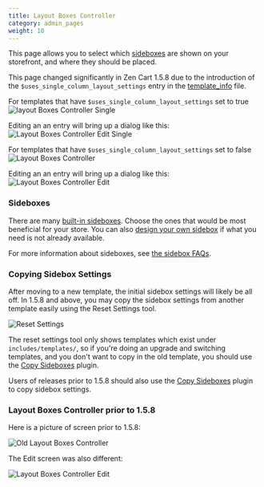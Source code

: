 ```yaml
---
title: Layout Boxes Controller
category: admin_pages
weight: 10
---
```


This page allows you to select which [sideboxes](/user/template/sideboxes/) are shown 
on your storefront, and where they should be placed.  

This page changed significantly in Zen Cart 1.5.8 due to 
the introduction of the `$uses_single_column_layout_settings` entry in the [template_info](/user/template/template_info/) file. 

For templates that have `$uses_single_column_layout_settings` set to true  
![layout Boxes Controller Single](/images/layout_boxes_controller_single.png)

Editing an an entry will bring up a dialog like this:  
![Layout Boxes Controller Edit Single](/images/layout_boxes_controller_edit_single.png)

For templates that have `$uses_single_column_layout_settings` set to false  
![Layout Boxes Controller](/images/layout_boxes_controller.png)

Editing an an entry will bring up a dialog like this:   
![Layout Boxes Controller Edit](/images/layout_boxes_controller_edit.png)

### Sideboxes 

There are many [built-in sideboxes](/user/sideboxes/sidebox_list/).  Choose the ones that would be most beneficial for your store.  You can also [design your own sidebox](/user/sideboxes/build_sidebox/) if what you need is not already available. 

For more information about sideboxes, see [the sidebox FAQs](/user/sideboxes/).

### Copying Sidebox Settings 

After moving to a new template, the initial sidebox settings will likely be all off.  In 1.5.8 and above, you may copy the sidebox settings from another template easily using the Reset Settings tool.

![Reset Settings](/images/reset_settings.png)

The reset settings tool only shows templates which exist under `includes/templates/`, so if you're doing an upgrade and switching templates, and you don't want to copy in the old template, you should use the [Copy Sideboxes](https://www.zen-cart.com/downloads.php?do=file&id=1828) plugin.

Users of releases prior to 1.5.8 should also use the [Copy Sideboxes](https://www.zen-cart.com/downloads.php?do=file&id=1828) plugin to copy sidebox settings.


### Layout Boxes Controller prior to 1.5.8

Here is a picture of screen prior to 1.5.8: 

![Old Layout Boxes Controller](/images/layout_boxes_controller_old.png) 

The Edit screen was also different: 

![Layout Boxes Controller Edit](/images/layout_boxes_controller_edit_old.png)

